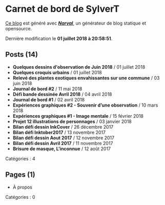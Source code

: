 # Carnet de bord de SylverT

[Ce blog](https://sylverstis.github.io) est généré avec [**_Narval_**](https://github.com/narvalblog/narval), un générateur de blog statique et opensource.

Dernière modification le **01 juillet 2018 à 20:58:51**.

## Posts (14)

- **Quelques dessins d&#39;observation de Juin 2018** / 01 juillet 2018
- **Quelques croquis urbains** / 01 juillet 2018
- **Relevé des plantes exotiques envahissantes sur une commune** / 03 juin 2018
- **Journal de bord #2** / 11 mai 2018
- **Défi bande dessinée Avril 2018** / 04 avril 2018
- **Journal de bord #1** / 02 avril 2018
- **Expériences graphiques #2 - Souvenir d’une observation** / 10 mars 2018
- **Expériences graphiques #1 - Image mentale** / 15 février 2018
- **Projet 12 illustrations de personnages** / 03 janvier 2018
- **Bilan défi dessin InkCover** / 26 décembre 2017
- **Bilan défi Inktober2017** / 13 novembre 2017
- **Bilan défi dessin Aout 2017** / 12 novembre 2017
- **Bilan défi dessin Avril 2017** / 11 novembre 2017
- **Brisure de masque, L’inconnue** / 12 août 2017

Catégories : 4

## Pages (1)

- À propos

Catégories : 0
